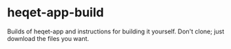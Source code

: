 # heqet-app-build
Builds of heqet-app and instructions for building it yourself. Don't clone; just download the files you want.
